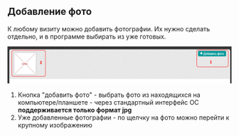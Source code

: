## Добавление фото

К любому визиту можно добавить фотографии.
Их нужно сделать отдельно, и в программе выбирать из уже готовых.

![](../images/rep-visits-foto.png)

  1. Кнопка "добавить фото" - выбрать фото из находящихся 
  на компьютере/планшете - через стандартный интерфейс ОС
  **поддерживается только формат jpg**
  2. Уже добавленные фотографии - по щелчку на фото можно перейти к крупному изображению
